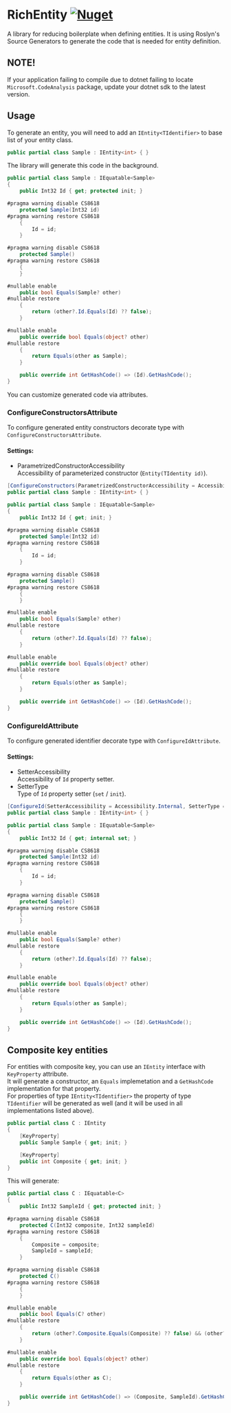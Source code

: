 # RichEntity [![Nuget](https://img.shields.io/nuget/v/RichEntity?style=flat-square)](https://www.nuget.org/packages/RichEntity)

A library for reducing boilerplate when defining entities.
It is using Roslyn's Source Generators to generate the code
that is needed for entity definition.

## NOTE!
If your application failing to compile due to dotnet failing to locate `Microsoft.CodeAnalysis` package, update your dotnet sdk to the latest version.

## Usage 
To generate an entity, you will need to add an `IEntity<TIdentifier>`
to base list of your entity class.

```csharp
public partial class Sample : IEntity<int> { }
```

The library will generate this code in the background.

```csharp
public partial class Sample : IEquatable<Sample>
{
    public Int32 Id { get; protected init; }

#pragma warning disable CS8618
    protected Sample(Int32 id)
#pragma warning restore CS8618
    {
        Id = id;
    }

#pragma warning disable CS8618
    protected Sample()
#pragma warning restore CS8618
    {
    }

#nullable enable
    public bool Equals(Sample? other)
#nullable restore
    {
        return (other?.Id.Equals(Id) ?? false);
    }

#nullable enable
    public override bool Equals(object? other)
#nullable restore
    {
        return Equals(other as Sample);
    }

    public override int GetHashCode() => (Id).GetHashCode();
}
```

You can customize generated code via attributes.

### ConfigureConstructorsAttribute
To configure generated entity constructors decorate type with 
`ConfigureConstructorsAttribute`.

#### Settings:
- ParametrizedConstructorAccessibility\
    Accessibility of parameterized constructor (`Entity(TIdentity id)`).

```csharp
[ConfigureConstructors(ParametrizedConstructorAccessibility = Accessibility.Public)]
public partial class Sample : IEntity<int> { }
```

```csharp
public partial class Sample : IEquatable<Sample>
{
    public Int32 Id { get; init; }

#pragma warning disable CS8618
    protected Sample(Int32 id)
#pragma warning restore CS8618
    {
        Id = id;
    }

#pragma warning disable CS8618
    protected Sample()
#pragma warning restore CS8618
    {
    }

#nullable enable
    public bool Equals(Sample? other)
#nullable restore
    {
        return (other?.Id.Equals(Id) ?? false);
    }

#nullable enable
    public override bool Equals(object? other)
#nullable restore
    {
        return Equals(other as Sample);
    }

    public override int GetHashCode() => (Id).GetHashCode();
}
```

### ConfigureIdAttribute
To configure generated identifier decorate type with `ConfigureIdAttribute`.

#### Settings:
- SetterAccessibility \
  Accessibility of `Id` property setter.
- SetterType \
  Type of `Id` property setter (`set` / `init`).

```csharp
[ConfigureId(SetterAccessibility = Accessibility.Internal, SetterType = SetterType.Set)]
public partial class Sample : IEntity<int> { }
```
    
```csharp
public partial class Sample : IEquatable<Sample>
{
    public Int32 Id { get; internal set; }

#pragma warning disable CS8618
    protected Sample(Int32 id)
#pragma warning restore CS8618
    {
        Id = id;
    }

#pragma warning disable CS8618
    protected Sample()
#pragma warning restore CS8618
    {
    }

#nullable enable
    public bool Equals(Sample? other)
#nullable restore
    {
        return (other?.Id.Equals(Id) ?? false);
    }

#nullable enable
    public override bool Equals(object? other)
#nullable restore
    {
        return Equals(other as Sample);
    }

    public override int GetHashCode() => (Id).GetHashCode();
}
```

## Composite key entities
For entities with composite key, you can use an `IEntity` interface with `KeyProperty` attribute. \
It will generate a constructor, an `Equals` implemetation and a `GetHashCode` implementation for that property. \
For properties of type `IEntity<TIdentifier>` the property of type `TIdentifier` will be generated as well 
(and it will be used in all implementations listed above).

```csharp
public partial class C : IEntity
{
    [KeyProperty]
    public Sample Sample { get; init; }

    [KeyProperty]
    public int Composite { get; init; }
}
```

This will generate:

```csharp
public partial class C : IEquatable<C>
{
    public Int32 SampleId { get; protected init; }

#pragma warning disable CS8618
    protected C(Int32 composite, Int32 sampleId)
#pragma warning restore CS8618
    {
        Composite = composite;
        SampleId = sampleId;
    }

#pragma warning disable CS8618
    protected C()
#pragma warning restore CS8618
    {
    }

#nullable enable
    public bool Equals(C? other)
#nullable restore
    {
        return (other?.Composite.Equals(Composite) ?? false) && (other?.SampleId.Equals(SampleId) ?? false);
    }

#nullable enable
    public override bool Equals(object? other)
#nullable restore
    {
        return Equals(other as C);
    }

    public override int GetHashCode() => (Composite, SampleId).GetHashCode();
}
```
